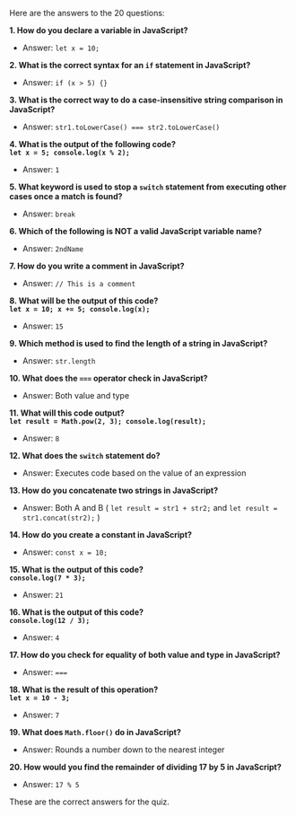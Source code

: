 Here are the answers to the 20 questions:

**1. How do you declare a variable in JavaScript?**  
- Answer: `let x = 10;`

**2. What is the correct syntax for an `if` statement in JavaScript?**  
- Answer: `if (x > 5) {}`

**3. What is the correct way to do a case-insensitive string comparison in JavaScript?**  
- Answer: `str1.toLowerCase() === str2.toLowerCase()`

**4. What is the output of the following code?  
`let x = 5; console.log(x % 2);`**  
- Answer: `1`

**5. What keyword is used to stop a `switch` statement from executing other cases once a match is found?**  
- Answer: `break`

**6. Which of the following is NOT a valid JavaScript variable name?**  
- Answer: `2ndName`

**7. How do you write a comment in JavaScript?**  
- Answer: `// This is a comment`

**8. What will be the output of this code?  
`let x = 10; x += 5; console.log(x);`**  
- Answer: `15`

**9. Which method is used to find the length of a string in JavaScript?**  
- Answer: `str.length`

**10. What does the `===` operator check in JavaScript?**  
- Answer: Both value and type

**11. What will this code output?  
`let result = Math.pow(2, 3); console.log(result);`**  
- Answer: `8`

**12. What does the `switch` statement do?**  
- Answer: Executes code based on the value of an expression

**13. How do you concatenate two strings in JavaScript?**  
- Answer: Both A and B ( `let result = str1 + str2;` and `let result = str1.concat(str2);` )

**14. How do you create a constant in JavaScript?**  
- Answer: `const x = 10;`

**15. What is the output of this code?  
`console.log(7 * 3);`**  
- Answer: `21`

**16. What is the output of this code?  
`console.log(12 / 3);`**  
- Answer: `4`

**17. How do you check for equality of both value and type in JavaScript?**  
- Answer: `===`

**18. What is the result of this operation?  
`let x = 10 - 3;`**  
- Answer: `7`

**19. What does `Math.floor()` do in JavaScript?**  
- Answer: Rounds a number down to the nearest integer

**20. How would you find the remainder of dividing 17 by 5 in JavaScript?**  
- Answer: `17 % 5` 

These are the correct answers for the quiz.

